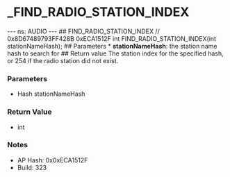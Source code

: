 # _FIND_RADIO_STATION_INDEX

--- ns: AUDIO --- ## FIND_RADIO_STATION_INDEX  // 0x8D67489793FF428B 0xECA1512F int FIND_RADIO_STATION_INDEX(int stationNameHash);  ## Parameters * **stationNameHash**: the station name hash to search for  ## Return value The station index for the specified hash, or 254 if the radio station did not exist.

### Parameters
* Hash stationNameHash

### Return Value
* int

### Notes
* AP Hash: 0x0xECA1512F
* Build: 323

